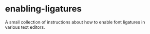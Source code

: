 # enabling-ligatures
A small collection of instructions about how to enable font ligatures in various text editors.
